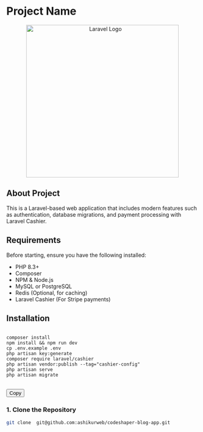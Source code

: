 # Project Name

<p align="center">
    <a href="https://laravel.com" target="_blank">
        <img src="https://raw.githubusercontent.com/laravel/art/master/logo-lockup/5%20SVG/2%20CMYK/1%20Full%20Color/laravel-logolockup-cmyk-red.svg" width="400" alt="Laravel Logo">
    </a>
</p>

## About Project

This is a Laravel-based web application that includes modern features such as authentication, database migrations, and payment processing with Laravel Cashier.

## Requirements

Before starting, ensure you have the following installed:

- PHP 8.3+
- Composer
- NPM & Node.js
- MySQL or PostgreSQL
- Redis (Optional, for caching)
- Laravel Cashier (For Stripe payments)

## Installation
<pre>
<code>
composer install
npm install && npm run dev
cp .env.example .env    
php artisan key:generate
composer require laravel/cashier
php artisan vendor:publish --tag="cashier-config"
php artisan serve
php artisan migrate
</code>
</pre>
<button onclick="copyCode()">Copy</button>

<script>
function copyCode() {
    var code = document.getElementById("codeBlock").innerText;
    navigator.clipboard.writeText(code).then(() => {
        alert("Copied to clipboard!");
    });
}
</script>


### 1. Clone the Repository

```bash
git clone  git@github.com:ashikurweb/codeshaper-blog-app.git 
